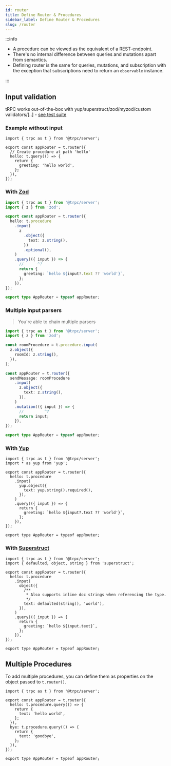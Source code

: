 ```yaml
---
id: router
title: Define Router & Procedures
sidebar_label: Define Router & Procedures
slug: /router
---
```


:::info

- A procedure can be viewed as the equivalent of a REST-endpoint.
- There's no internal difference between queries and mutations apart from semantics.
- Defining router is the same for queries, mutations, and subscription with the exception that subscriptions need to return an `observable` instance.

:::

## Input validation

tRPC works out-of-the-box with yup/superstruct/zod/myzod/custom validators/[..] - [see test suite](https://github.com/trpc/trpc/blob/main/packages/server/test/validators.test.ts)

### Example without input

```tsx
import { trpc as t } from '@trpc/server';

export const appRouter = t.router({
  // Create procedure at path 'hello'
  hello: t.query(() => {
    return {
      greeting: 'hello world',
    };
  }),
});
```

### With [Zod](https://github.com/colinhacks/zod)

```ts twoslash
import { trpc as t } from '@trpc/server';
import { z } from 'zod';

export const appRouter = t.router({
  hello: t.procedure
    .input(
      z
        .object({
          text: z.string(),
        })
        .optional(),
    )
    .query(({ input }) => {
      //      ^?
      return {
        greeting: `hello ${input?.text ?? 'world'}`,
      };
    }),
});

export type AppRouter = typeof appRouter;
```

### Multiple input parsers

> You're able to chain multiple parsers


```ts twoslash title='server.ts'
import { trpc as t } from '@trpc/server';
import { z } from 'zod';

const roomProcedure = t.procedure.input(
  z.object({
    roomId: z.string(),
  }),
);

const appRouter = t.router({
  sendMessage: roomProcedure
    .input(
      z.object({
        text: z.string(),
      }),
    )
    .mutation(({ input }) => {
      //         ^?
      return input;
    }),
});

export type AppRouter = typeof appRouter;
```
### With [Yup](https://github.com/jquense/yup)

```tsx
import { trpc as t } from '@trpc/server';
import * as yup from 'yup';

export const appRouter = t.router({
  hello: t.procedure
    .input(
      yup.object({
        text: yup.string().required(),
      }),
    )
    .query(({ input }) => {
      return {
        greeting: `hello ${input?.text ?? 'world'}`,
      };
    }),
});

export type AppRouter = typeof appRouter;
```

### With [Superstruct](https://github.com/ianstormtaylor/superstruct)

```tsx
import { trpc as t } from '@trpc/server';
import { defaulted, object, string } from 'superstruct';

export const appRouter = t.router({
  hello: t.procedure
    .input(
      object({
        /**
         * Also supports inline doc strings when referencing the type.
         */
        text: defaulted(string(), 'world'),
      }),
    )
    .query(({ input }) => {
      return {
        greeting: `hello ${input.text}`,
      };
    }),
});

export type AppRouter = typeof appRouter;
```

## Multiple Procedures

To add multiple procedures, you can define them as properties on the object passed to `t.router()`.

```tsx
import { trpc as t } from '@trpc/server';

export const appRouter = t.router({
  hello: t.procedure.query(() => {
    return {
      text: 'hello world',
    };
  }),
  bye: t.procedure.query(() => {
    return {
      text: 'goodbye',
    };
  }),
});

export type AppRouter = typeof appRouter;
```
